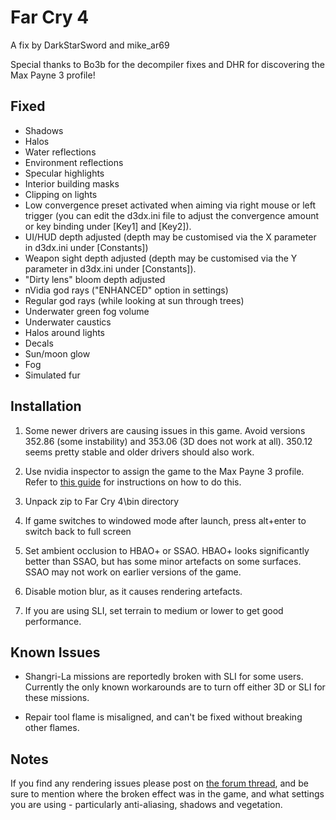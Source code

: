 Far Cry 4
=========

A fix by DarkStarSword and mike_ar69

Special thanks to Bo3b for the decompiler fixes and DHR for discovering the Max
Payne 3 profile!

Fixed
-----
- Shadows
- Halos
- Water reflections
- Environment reflections
- Specular highlights
- Interior building masks
- Clipping on lights
- Low convergence preset activated when aiming via right mouse or left trigger
  (you can edit the d3dx.ini file to adjust the convergence amount or key
  binding under \[Key1\] and \[Key2\]).
- UI/HUD depth adjusted (depth may be customised via the X parameter in
  d3dx.ini under \[Constants\])
- Weapon sight depth adjusted (depth may be customised via the Y parameter in
  d3dx.ini under \[Constants\]).
- "Dirty lens" bloom depth adjusted
- nVidia god rays ("ENHANCED" option in settings)
- Regular god rays (while looking at sun through trees)
- Underwater green fog volume
- Underwater caustics
- Halos around lights
- Decals
- Sun/moon glow
- Fog
- Simulated fur

Installation
------------
1. Some newer drivers are causing issues in this game. Avoid versions 352.86
   (some instability) and 353.06 (3D does not work at all). 350.12 seems
   pretty stable and older drivers should also work.

2. Use nvidia inspector to assign the game to the Max Payne 3 profile. Refer to
   [this guide][1] for instructions on how to do this.

   [1]: http://helixmod.blogspot.com/2013/03/how-to-change-3d-vision-profile-and.html

3. Unpack zip to Far Cry 4\bin directory

4. If game switches to windowed mode after launch, press alt+enter to switch
   back to full screen

5. Set ambient occlusion to HBAO+ or SSAO. HBAO+ looks significantly better
   than SSAO, but has some minor artefacts on some surfaces. SSAO may not work
   on earlier versions of the game.

6. Disable motion blur, as it causes rendering artefacts.

7. If you are using SLI, set terrain to medium or lower to get good
   performance.

Known Issues
------------
- Shangri-La missions are reportedly broken with SLI for some users. Currently
  the only known workarounds are to turn off either 3D or SLI for these
  missions.

- Repair tool flame is misaligned, and can't be fixed without breaking other
  flames.

Notes
-----
If you find any rendering issues please post on [the forum thread][3], and be
sure to mention where the broken effect was in the game, and what settings you
are using - particularly anti-aliasing, shadows and vegetation.

[3]: https://forums.geforce.com/default/topic/789514/far-cry-4-3d-screenshots-
